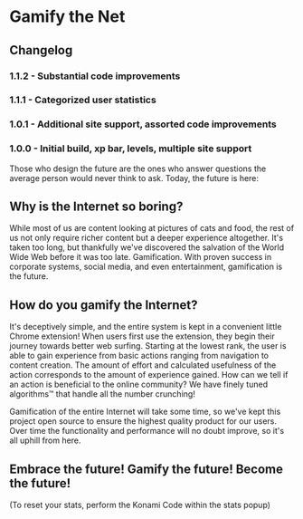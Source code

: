 <h1>Gamify the Net</h1>

<h2>Changelog</h2>
<h3>1.1.2 - Substantial code improvements</h3>
<h3>1.1.1 - Categorized user statistics</h3>
<h3>1.0.1 - Additional site support, assorted code improvements</h3>
<h3>1.0.0 - Initial build, xp bar, levels, multiple site support</h3>


Those who design the future are the ones who answer questions the average
person would never think to ask. Today, the future is here:

<h2>Why is the Internet so boring?</h2>
While most of us are content looking at pictures of cats and food, the rest
of us not only require richer content but a deeper experience altogether. It's
taken too long, but thankfully we've discovered the salvation of the World
Wide Web before it was too late. Gamification. With proven success in corporate
systems, social media, and even entertainment, gamification is the future.


<h2>How do you gamify the Internet?</h2>
It's deceptively simple, and the entire system is kept in a convenient little
Chrome extension! When users first use the extension, they begin their journey
towards better web surfing. Starting at the lowest rank, the user is able to
gain experience from basic actions ranging from navigation to content creation.
The amount of effort and calculated usefulness of the action corresponds to the
amount of experience gained. How can we tell if an action is beneficial to the
online community? We have finely tuned algorithms™ that handle all the number
crunching!

Gamification of the entire Internet will take some time, so we've kept this
project open source to ensure the highest quality product for our users. Over
time the functionality and performance will no doubt improve, so it's all
uphill from here.

<h2>Embrace the future! Gamify the future! Become the future!</h2>

(To reset your stats, perform the Konami Code within the stats popup)
